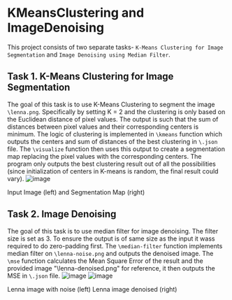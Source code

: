 # KMeansClustering and ImageDenoising
This project consists of two separate tasks- `K-Means Clustering for Image Segmentation` and `Image Denoising using Median Filter`.
## Task 1. K-Means Clustering for Image Segmentation
The goal of this task is to use K-Means Clustering to segment the image `\lenna.png`. Specifically by setting K = 2 and the clustering is only based on the Euclidean distance of pixel values. The output is such that the sum of distances between pixel values and their corresponding centers is minimum. The logic of clustering is implemented in `\kmeans` function which outputs the centers and sum of distances of the best clustering in `\.json` file. The `\visualize` function then uses this output to create a segmentation map replacing the pixel values with the corresponding centers. The program only outputs the best clustering result out of all the possibilities (since initialization of centers in K-means is random, the final result could vary).
![image](https://user-images.githubusercontent.com/36618302/109547484-6a7b9100-7a99-11eb-9092-52093dd91a3f.png)

Input Image (left) and Segmentation Map (right)
## Task 2. Image Denoising
The goal of this task is to use median filter for image denoising. The filter size is set as 3. To ensure the output is of same size as the input it wass required to do zero-padding first. The `\median-filter` function implements median filter on `\lenna-noise.png` and outputs the denoised image. The `\mse` function calculates the Mean Square Error of the result and the provided image "\lenna-denoised.png" for reference, it then outputs the MSE in `\.json` file.
![image](https://user-images.githubusercontent.com/36618302/109548034-2341d000-7a9a-11eb-92e3-09715c87f12f.png)
![image](https://user-images.githubusercontent.com/36618302/109548063-2ccb3800-7a9a-11eb-9a2e-c23af432ac37.png)

Lenna image with noise (left)        Lenna image denoised (right)
